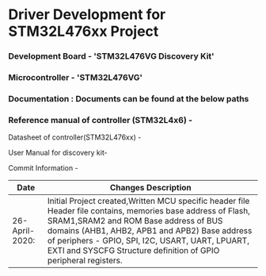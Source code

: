 # Driver Development for STM32L476xx Project
### Development Board 	- 	 'STM32L476VG Discovery Kit'
### Microcontroller 	-	'STM32L476VG'

### Documentation : Documents can be found at the below paths
### Reference manual of controller (STM32L4x6) - 
	
Datasheet of controller(STM32L476xx) - 
	
User Manual for discovery kit- 

Commit Information - 

|**Date**				| 		**Changes Description**		|
|-----------------------|-----------------------------------|
|26-April-2020: 		|	Initial Project created,Written MCU specific header file Header file contains, memories base address of Flash, SRAM1,SRAM2 and ROM Base address of BUS domains (AHB1, AHB2, APB1 and APB2) Base address of periphers - GPIO, SPI, I2C, USART, UART, LPUART, EXTI and SYSCFG		Structure definition of GPIO peripheral registers.|